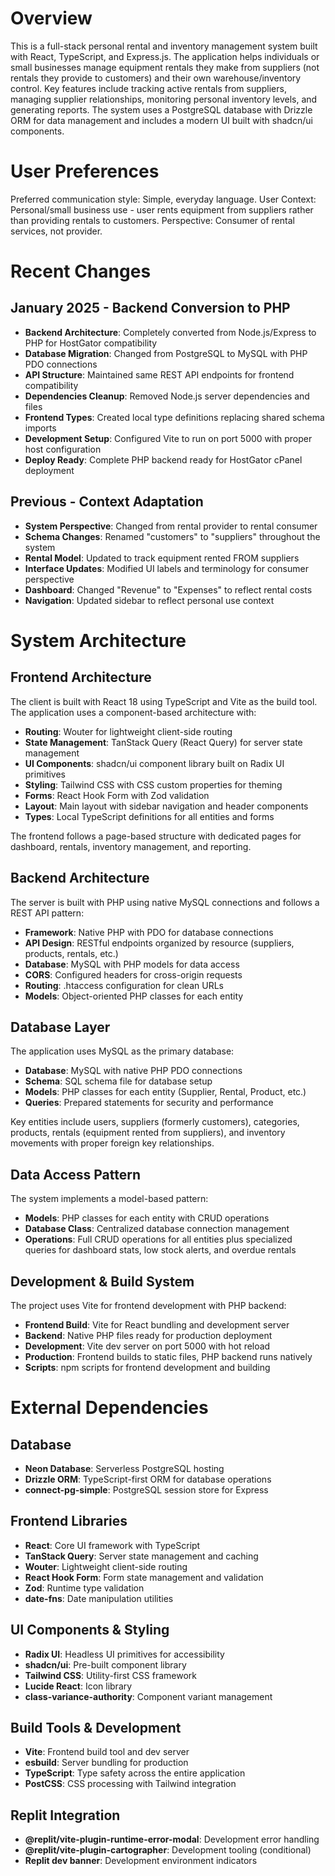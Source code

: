 # Overview

This is a full-stack personal rental and inventory management system built with React, TypeScript, and Express.js. The application helps individuals or small businesses manage equipment rentals they make from suppliers (not rentals they provide to customers) and their own warehouse/inventory control. Key features include tracking active rentals from suppliers, managing supplier relationships, monitoring personal inventory levels, and generating reports. The system uses a PostgreSQL database with Drizzle ORM for data management and includes a modern UI built with shadcn/ui components.

# User Preferences

Preferred communication style: Simple, everyday language.
User Context: Personal/small business use - user rents equipment from suppliers rather than providing rentals to customers.
Perspective: Consumer of rental services, not provider.

# Recent Changes

## January 2025 - Backend Conversion to PHP
- **Backend Architecture**: Completely converted from Node.js/Express to PHP for HostGator compatibility
- **Database Migration**: Changed from PostgreSQL to MySQL with PHP PDO connections
- **API Structure**: Maintained same REST API endpoints for frontend compatibility
- **Dependencies Cleanup**: Removed Node.js server dependencies and files
- **Frontend Types**: Created local type definitions replacing shared schema imports
- **Development Setup**: Configured Vite to run on port 5000 with proper host configuration
- **Deploy Ready**: Complete PHP backend ready for HostGator cPanel deployment

## Previous - Context Adaptation
- **System Perspective**: Changed from rental provider to rental consumer
- **Schema Changes**: Renamed "customers" to "suppliers" throughout the system
- **Rental Model**: Updated to track equipment rented FROM suppliers
- **Interface Updates**: Modified UI labels and terminology for consumer perspective
- **Dashboard**: Changed "Revenue" to "Expenses" to reflect rental costs
- **Navigation**: Updated sidebar to reflect personal use context

# System Architecture

## Frontend Architecture
The client is built with React 18 using TypeScript and Vite as the build tool. The application uses a component-based architecture with:

- **Routing**: Wouter for lightweight client-side routing
- **State Management**: TanStack Query (React Query) for server state management
- **UI Components**: shadcn/ui component library built on Radix UI primitives
- **Styling**: Tailwind CSS with CSS custom properties for theming
- **Forms**: React Hook Form with Zod validation
- **Layout**: Main layout with sidebar navigation and header components
- **Types**: Local TypeScript definitions for all entities and forms

The frontend follows a page-based structure with dedicated pages for dashboard, rentals, inventory management, and reporting.

## Backend Architecture
The server is built with PHP using native MySQL connections and follows a REST API pattern:

- **Framework**: Native PHP with PDO for database connections
- **API Design**: RESTful endpoints organized by resource (suppliers, products, rentals, etc.)
- **Database**: MySQL with PHP models for data access
- **CORS**: Configured headers for cross-origin requests
- **Routing**: .htaccess configuration for clean URLs
- **Models**: Object-oriented PHP classes for each entity

## Database Layer
The application uses MySQL as the primary database:

- **Database**: MySQL with native PHP PDO connections
- **Schema**: SQL schema file for database setup
- **Models**: PHP classes for each entity (Supplier, Rental, Product, etc.)
- **Queries**: Prepared statements for security and performance

Key entities include users, suppliers (formerly customers), categories, products, rentals (equipment rented from suppliers), and inventory movements with proper foreign key relationships.

## Data Access Pattern
The system implements a model-based pattern:

- **Models**: PHP classes for each entity with CRUD operations
- **Database Class**: Centralized database connection management
- **Operations**: Full CRUD operations for all entities plus specialized queries for dashboard stats, low stock alerts, and overdue rentals

## Development & Build System
The project uses Vite for frontend development with PHP backend:

- **Frontend Build**: Vite for React bundling and development server
- **Backend**: Native PHP files ready for production deployment
- **Development**: Vite dev server on port 5000 with hot reload
- **Production**: Frontend builds to static files, PHP backend runs natively
- **Scripts**: npm scripts for frontend development and building

# External Dependencies

## Database
- **Neon Database**: Serverless PostgreSQL hosting
- **Drizzle ORM**: TypeScript-first ORM for database operations
- **connect-pg-simple**: PostgreSQL session store for Express

## Frontend Libraries
- **React**: Core UI framework with TypeScript
- **TanStack Query**: Server state management and caching
- **Wouter**: Lightweight client-side routing
- **React Hook Form**: Form state management and validation
- **Zod**: Runtime type validation
- **date-fns**: Date manipulation utilities

## UI Components & Styling
- **Radix UI**: Headless UI primitives for accessibility
- **shadcn/ui**: Pre-built component library
- **Tailwind CSS**: Utility-first CSS framework
- **Lucide React**: Icon library
- **class-variance-authority**: Component variant management

## Build Tools & Development
- **Vite**: Frontend build tool and dev server
- **esbuild**: Server bundling for production
- **TypeScript**: Type safety across the entire application
- **PostCSS**: CSS processing with Tailwind integration

## Replit Integration
- **@replit/vite-plugin-runtime-error-modal**: Development error handling
- **@replit/vite-plugin-cartographer**: Development tooling (conditional)
- **Replit dev banner**: Development environment indicators